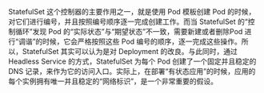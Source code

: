StatefulSet 这个控制器的主要作用之一，就是使用 Pod 模板创建 Pod 的时候，对它们进行编号，并且按照编号顺序逐一完成创建工作。而当 StatefulSet 的“控制循环”发现 Pod 的“实际状态”与“期望状态”不一致，需要新建或者删除Pod 进行“调谐”的时候，它会严格按照这些 Pod 编号的顺序，逐一完成这些操作。所以，StatefulSet 其实可以认为是对 Deployment 的改良。与此同时，通过 Headless Service 的方式，StatefulSet 为每个 Pod 创建了一个固定并且稳定的 DNS 记录，来作为它的访问入口。实际上，在部署“有状态应用”的时候，应用的每个实例拥有唯一并且稳定的“网络标识”，是一个非常重要的假设。